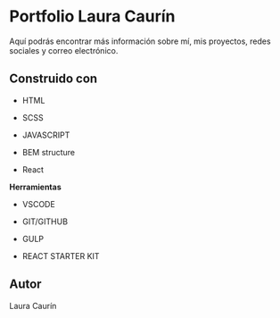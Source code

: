# Portfolio Laura Caurín

Aquí podrás encontrar más información sobre mí, mis proyectos, redes sociales y correo electrónico.


## Construido con

- HTML

- SCSS

- JAVASCRIPT

- BEM structure

- React

**Herramientas**

- VSCODE

- GIT/GITHUB

- GULP

- REACT STARTER KIT

## Autor

Laura Caurín
